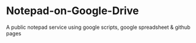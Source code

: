 # Notepad-on-Google-Drive
A public notepad service using google scripts, google spreadsheet &amp; github pages
